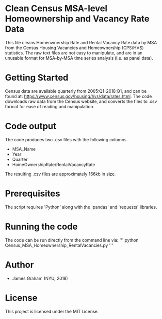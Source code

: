 # Clean Census MSA-level Homeownership and Vacancy Rate Data

This file cleans Homeownership Rate and Rental Vacancy Rate data by MSA from the Census Housing Vacancies and Homeownership (CPS/HVS) statistics. The raw text files are not easy to manipulate, and are in an unusable format for MSA-by-MSA time series analysis (i.e. as panel data).  

# Getting Started

Census data are available quarterly from 2005:Q1-2018:Q1, and can be found at: <https://www.census.gov/housing/hvs/data/rates.html>.
The code downloads raw data from the Census website, and converts the files to .csv format for ease of reading and manipulation.

# Code output

The code produces two .csv files with the following columns.

- MSA_Name
- Year
- Quarter
- HomeOwnershipRate/RentalVacancyRate

The resulting .csv files are approximately 166kb in size.

# Prerequisites

The script requires 'Python' along with the 'pandas' and 'requests' libraries.

# Running the code

The code can be run directly from the command line via: ''' python Census_MSA_Homeownership_RentalVacancies.py '''

# Author

- James Graham (NYU, 2018)

# License

This project is licensed under the MIT License.
